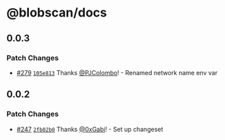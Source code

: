 # @blobscan/docs

## 0.0.3

### Patch Changes

- [#279](https://github.com/Blobscan/blobscan/pull/279) [`105e813`](https://github.com/Blobscan/blobscan/commit/105e8134660b8208f148a0482e6a4ecf41dee833) Thanks [@PJColombo](https://github.com/PJColombo)! - Renamed network name env var

## 0.0.2

### Patch Changes

- [#247](https://github.com/Blobscan/blobscan/pull/247) [`2fb02b0`](https://github.com/Blobscan/blobscan/commit/2fb02b0268e1fcafc10abefb079d822845392d73) Thanks [@0xGabi](https://github.com/0xGabi)! - Set up changeset
